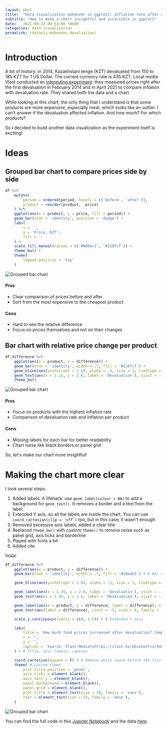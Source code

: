 ```yaml
---
layout: post
title:  "Data visualization makeover in ggplot2: Inflation rate after devaluation in Kazakhstan"
subtitle: "How to make a chart insightful and accessible in ggplot2"
date:   2021-04-22 09:53:00 +0600
categories: data visualization
permalink: /dataviz-makeover-devaluation/
---
```


# Introduction
A bit of history: in 2014, Kazakhstani tenge (KZT) devaluated from 150 to 185 KZT for 1 US Dollar. The current currency rate is 435 KZT. Local media Vlast conducted an [interesting experiment](https://vlast.kz/obsshestvo/44543-neuderzimye-kak-dorozali-socialno-znacimye-produkty.html): they measured prices right after the first devaluation in February 2014 and in April 2021 to compare inflation with devaluation rate. They shared both the data and a chart.

<div class="flourish-embed flourish-chart" data-src="visualisation/5238612"><script src="https://public.flourish.studio/resources/embed.js"></script></div>

While looking at this chart, the only thing that I understand is that some products are more expensive, especially meat, which looks like an outlier. I can't answer if the devaluation affected inflation. And how much? For which products?

So I decided to build another data visualization as the experiment itself is exciting!

# Ideas

## Grouped bar chart to compare prices side by side
```r
df %>%
    mutate(
        period = ordered(period, levels = c('before', 'after')),
        product = reorder(product, -price)
    ) %>%
    ggplot(aes(x = product, y = price, fill = period)) +
    geom_bar(stat = 'identity', position = 'dodge') +
    labs(
        x = '',
        y = 'Price, KZT',
        fill = ''
    ) +
    scale_fill_manual(values = c('#b0bbc2', '#118fcf')) +
    theme_bw() +
    theme(
        legend.position = 'top'
    )
```
![Grouped bar chart](/assets/posts/dataviz-makeover-devaluation/grouped_bar.png)

#### Pros
* Clear comparison of prices before and after
* Sort from the most expensive to the cheapest product

#### Cons
* Hard to see the relative difference
* Focus on prices themselves and not on their changes

## Bar chart with relative price change per product
```r
df_difference %>%
    ggplot(aes(x = product, y = difference)) +
    geom_bar(stat = 'identity', width = .7, fill = '#118fcf') +
    geom_hline(aes(yintercept = 2.6), alpha = .5, size = 1, linetype = 5, col = '#2c3b3c') +
    geom_text(aes(x = 1.15, y = 2.6, label = 'Devaluation'), vjust = -1, size = 6) +
    theme_bw()
```
![Grouped bar chart](/assets/posts/dataviz-makeover-devaluation/difference_bar.png)

#### Pros
* Focus on products with the highest inflation rate
* Comparison of devaluation rate and inflation per product

#### Cons
* Missing labels for each bar for better readability
* Chart noise like black borders or panel grid

So, let's make our chart more insightful!

# Making the chart more clear
I took several steps:
1. Added labels. A lifehack: use `geom_label(colour = NA)` to add a background for `geom_text()`. It removes a border and a text from the label.
1.  Extended Y axis, so all the labels are inside the chart. You can use `coord_cartesian(clip = 'off')` too, but in this case, it wasn't enough.
1. Removed excessive axis labels, added a clear title
1. Replaced `theme_bw()` with custom `theme()` to remove noise such as panel grid, axis ticks and borderline
1. Played with fonts a bit
1. Added cite

Voila!

```r
df_difference %>%
    ggplot(aes(x = product, y = difference)) +
    geom_bar(stat = 'identity', width = .7, fill = '#19ade3') + # Bar chart

    geom_hline(aes(yintercept = 2.6), alpha = .5, size = 1, linetype = 5, col = '#2c3b3c') + # Reference line, devaluation rate

    geom_label(aes(x = 1.45, y = 2.6, label = 'Devaluatio'), vjust = -.3, size = 6.5, colour = NA, family = 'mono') + # Background for geom_text() to overlap bars
    geom_text(aes(x = 1.45, y = 2.6, label = 'Devaluation'), vjust = -1, size = 6, family = 'mono') + # Legend for a reference line

    geom_label(aes(x = product, y = difference, label = difference), vjust = 0, size = 11, colour = NA, family = 'mono') + # Background for geom_text() to overlap reference line
    geom_text(aes(label = difference), vjust = -1, size = 6, family = 'mono') + # Text labels

    scale_y_continuous(limits = c(0, 4.5)) + # Extended Y axis

    labs(
        title = 'How much food prices increased after devaluation? Comparison of 2014 and 2021',
        x = '',
        y = '',
        caption = 'Source: Vlast Media\nhttps://vlast.kz/obsshestvo/44543-neuderzimye-kak-dorozali-socialno-znacimye-produkty.html'
    ) + # Title, axis labels, caption

    coord_cartesian(expand = F) + # Remove white space before the first bar for better alignment
    theme( # Custom theme
        plot.title.position = 'panel',
        axis.ticks = element_blank(),
        axis.text.y = element_blank(),
        panel.background = element_blank(),
        panel.grid = element_blank(),
        plot.title = element_text(size = 20, family = 'sans'),
        text = element_text(size = 13, family = 'mono'),     
    )
```
![Grouped bar chart](/assets/posts/dataviz-makeover-devaluation/difference_bar_updated.png)

You can find the full code in this [Jupyter Notebook](/assets/posts/dataviz-makeover-devaluation/vlast.kz-devaluation-chart-makeover.ipynb) and the data [here](/assets/posts/dataviz-makeover-devaluation/vlast_prices.csv).
